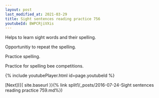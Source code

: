 ```yaml
---
layout: post
last_modified_at: 2021-03-29
title: Sight sentences reading practice 756
youtubeId: BWPCRjiVXis
---
```

 
 
Helps to learn sight words and their spelling.

Opportunitiy to repeat the spelling. 

Practice spelling. 
 
Practice for spelling bee competitions. 
 
{% include youtubePlayer.html id=page.youtubeId %}
 
 

[Next]({{ site.baseurl }}{% link  split1/_posts/2016-07-24-Sight sentences reading practice 759.md%})
 
